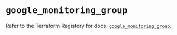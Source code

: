 # `google_monitoring_group`

Refer to the Terraform Registory for docs: [`google_monitoring_group`](https://registry.terraform.io/providers/hashicorp/google-beta/4.71.0/docs/resources/google_monitoring_group).
